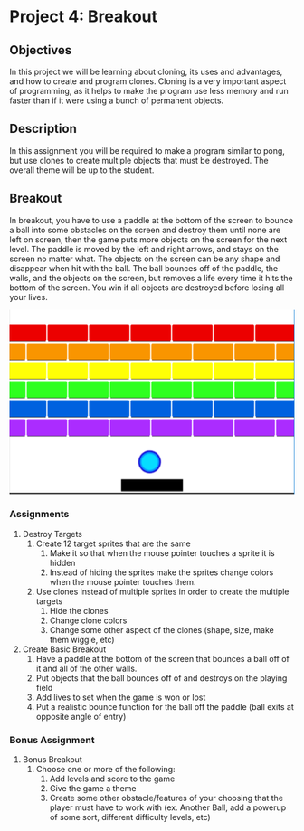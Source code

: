 # Project 4: Breakout

## Objectives
In this project we will be learning about cloning, its uses and advantages, and how to create and program clones. Cloning is a very important aspect of programming, as it helps to make the program use less memory and run  faster than if it were using a bunch of permanent objects.

## Description
In this assignment you will be required to make a program similar to pong, but use clones to create multiple objects that must be destroyed. The overall theme will be up to the student.

## Breakout
In breakout, you have to use a paddle at the bottom of the screen to bounce a ball into some obstacles on the screen and destroy them until none are left on screen, then the game puts more objects on the screen for the next level. The paddle is moved by the left and right arrows, and stays on the screen no matter what. The objects on the screen can be any shape and disappear when hit with the ball. The ball bounces off of the paddle, the walls, and the objects on the screen, but removes a life every time it hits the bottom of the screen. You win if all objects are destroyed before losing all your lives.

![Breakout Example](images/p4_breakout_image.png)

### Assignments
1. Destroy Targets 
   1. Create 12 target sprites that are the same
      1. Make it so that when the mouse pointer touches a sprite it is hidden 
      1. Instead of hiding the sprites make the sprites change colors when the mouse pointer touches them.  
   1. Use clones instead of multiple sprites in order to create the multiple targets
      1. Hide the clones
      1. Change clone colors
      1. Change some other aspect of the clones (shape, size, make them wiggle, etc)  
1. Create Basic Breakout
   1. Have a paddle at the bottom of the screen that bounces a ball off of it and all of the other walls.
   1. Put objects that the ball bounces off of and destroys on the playing field
   1. Add lives to set when the game is won or lost 
   1. Put a realistic bounce function for the ball off the paddle (ball exits at opposite angle of entry)

### Bonus Assignment
1. Bonus Breakout
   1. Choose one or more of the following:
      1. Add levels and score to the game
      1. Give the game a theme
      1. Create some other obstacle/features of your choosing that the player must have to work with (ex. Another Ball, add a powerup of some sort, different difficulty levels, etc)

